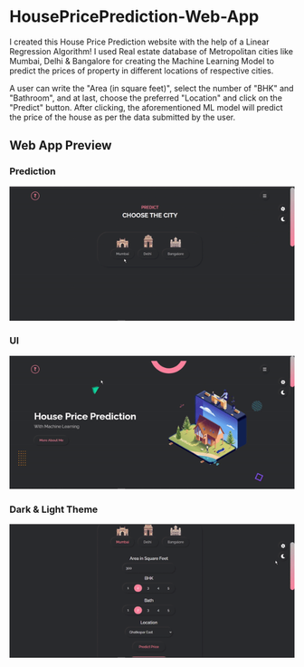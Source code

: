 # HousePricePrediction-Web-App

I created this House Price Prediction website with the help of a Linear Regression Algorithm! I used Real estate database of Metropolitan cities like Mumbai, Delhi & Bangalore for creating the Machine Learning Model to predict the prices of property in different locations of respective cities.

A user can write the "Area (in square feet)", select the number of "BHK" and "Bathroom", and at last, choose the preferred "Location" and click on the "Predict" button. After clicking, the aforementioned ML model will predict the price of the house as per the data submitted by the user.

## Web App Preview

### Prediction
![](website/preview/preview2.gif)

### UI
![](website/preview/preview1.gif)

### Dark & Light Theme
![](website/preview/preview3.gif)

